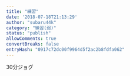```yaml
---
title: "練習"
date: '2018-07-18T21:13:29'
author: "subaru44k"
category: "練習(弱)"
status: "publish"
allowComments: true
convertBreaks: false
entryHash: "0917c72dc00f9964d5f2ac2b8fdfa062"
---
```

30分ジョグ
